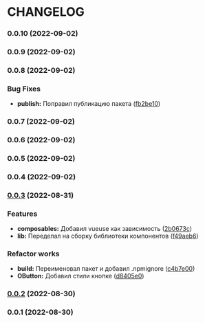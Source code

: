 # CHANGELOG
### 0.0.10 (2022-09-02)

### 0.0.9 (2022-09-02)

### 0.0.8 (2022-09-02)


### Bug Fixes

* **publish:** Поправил публикацию пакета ([fb2be10](https://github.com/ovchinnikov-lxs/o-components/commit/fb2be10d0867d6d5fd0916f01f58776e657b8c5f))

### 0.0.7 (2022-09-02)

### 0.0.6 (2022-09-02)

### 0.0.5 (2022-09-02)

### 0.0.4 (2022-09-02)

### [0.0.3](https://github.com/ovchinnikov-lxs/o-components/compare/v0.0.2...v0.0.3) (2022-08-31)


### Features

* **composables:** Добавил vueuse как зависимость ([2b0673c](https://github.com/ovchinnikov-lxs/o-components/commit/2b0673c732d862bb3ea6e67701bf241904bf9514))
* **lib:** Переделал на сборку библиотеки компонентов ([f49aeb6](https://github.com/ovchinnikov-lxs/o-components/commit/f49aeb6a52f1755f4d1d1d0baf6d5669fa01f178))


### Refactor works

* **build:** Переименовал пакет и добавил .npmignore ([c4b7e00](https://github.com/ovchinnikov-lxs/o-components/commit/c4b7e007660a22b041256085e0b9408d26cb97f4))
* **OButton:** Добавил стили кнопке ([d8405e0](https://github.com/ovchinnikov-lxs/o-components/commit/d8405e057a0d68d5dc754bb8c90b12c6c13456f3))

### [0.0.2](https://github.com/ovchinnikov-lxs/o-components/compare/v0.0.1...v0.0.2) (2022-08-30)

### 0.0.1 (2022-08-30)
